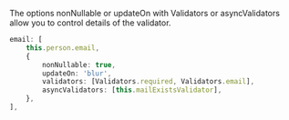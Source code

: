 The options nonNullable or updateOn with Validators or asyncValidators allow you to control details of the validator.

```typescript
email: [
    this.person.email,
    {
        nonNullable: true,
        updateOn: 'blur',
        validators: [Validators.required, Validators.email],
        asyncValidators: [this.mailExistsValidator],
    },
],
```
